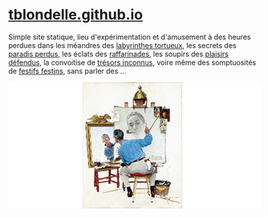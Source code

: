 # [tblondelle.github.io](https://tblondelle.github.io/)

Simple site statique, lieu d'expérimentation et d'amusement à des heures perdues dans les méandres des [labyrinthes tortueux](https://developer.mozilla.org/fr), les secrets des [paradis perdus](https://docs.python.org/3/howto/index.html), les éclats des [raffarinades](https://fr.wikipedia.org/wiki/Prix_de_l%27humour_politique), les soupirs des [plaisirs défendus](https://research.googleblog.com/), la convoitise de [trésors inconnus](https://facebook.github.io/react/), voire même des somptuosités de [festifs festins](https://developers.google.com/web/), sans parler des ...


![Rockwell_himself](https://github.com/tblondelle/tblondelle.github.io/blob/master/images/rockwell_himself.jpg)

